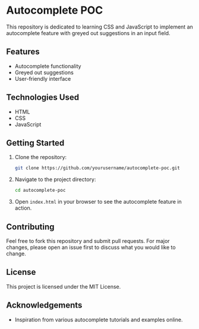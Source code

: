 # Autocomplete POC

This repository is dedicated to learning CSS and JavaScript to implement an autocomplete feature with greyed out suggestions in an input field.

## Features

- Autocomplete functionality
- Greyed out suggestions
- User-friendly interface

## Technologies Used

- HTML
- CSS
- JavaScript

## Getting Started

1. Clone the repository:
    ```sh
    git clone https://github.com/yourusername/autocomplete-poc.git
    ```
2. Navigate to the project directory:
    ```sh
    cd autocomplete-poc
    ```
3. Open `index.html` in your browser to see the autocomplete feature in action.

## Contributing

Feel free to fork this repository and submit pull requests. For major changes, please open an issue first to discuss what you would like to change.

## License

This project is licensed under the MIT License.

## Acknowledgements

- Inspiration from various autocomplete tutorials and examples online.
